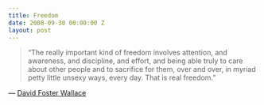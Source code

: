 ```yaml
---
title: Freedom
date: 2008-09-30 00:00:00 Z
layout: post
---
```


> “The really important kind of freedom involves attention, and awareness, and discipline, and effort, and being able truly to care about other people and to sacrifice for them, over and over, in myriad petty little unsexy ways, every day. That is real freedom.”

— [David Foster Wallace](http://www.guardian.co.uk/books/2008/sep/20/fiction/print)
